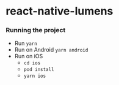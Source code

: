 # react-native-lumens

### Running the project

- Run `yarn`
- Run on Android `yarn android`
- Run on iOS
  - `cd ios`
  - `pod install`
  - `yarn ios`
